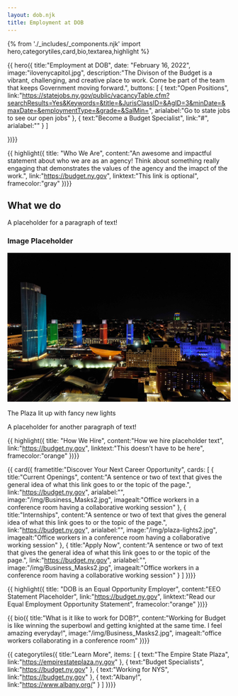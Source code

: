 ```yaml
---
layout: dob.njk
title: Employment at DOB
---
```

{% from './_includes/_components.njk' import hero,categorytiles,card,bio,textarea,highlight  %}
                   
{{ hero({ 
    title:"Employment at DOB",
    date: "February 16, 2022",
    image:"ilovenycapitol.jpg",
    description:"The Divison of the Budget is a vibrant, challenging, and creative place to work. Come be part of the team that keeps Government moving forward.",
    buttons: [
        {
            text:"Open Positions",
            link:"https://statejobs.ny.gov/public/vacancyTable.cfm?searchResults=Yes&Keywords=&title=&JurisClassID=&AgID=3&minDate=&maxDate=&employmentType=&grade=&SalMin=",
            arialabel:"Go to state jobs to see our open jobs"
        },
        {
            text:"Become a Budget Specialist",
            link:"#",
            arialabel:""
        }
    ]

})}}

{{  highlight({
    title: "Who We Are",
    content:"An awesome and impactful statement about who we are as an agency! Think about something really engaging that demonstrates the values of the agency and the imapct of the work.",
    link:"https://budget.ny.gov",
    linktext:"This link is optional",
    framecolor:"gray"
})}}

<section class="nysds-textarea my-14 w-11/12 max-w-7xl flex flex-col justify-center m-auto">
<!-- frame heading -->
<h2 class="nysds-text-36 font-extrabold text-center mb-4 w-full text-black">What we do</h2>
<p> A placeholder for a paragraph of text! </p>
<section class="flex flex-col justify-center text-center my-8">
<h3 class="nysds-text-32 font-bold text-admin-first my-4"> Image Placeholder</h3>
<img loading="lazy" class="m-auto w-full md:w-2/3 lg:w-1/2" src="/img/plaza-lights2.jpg" alt="put some descriptive alt text here" />
<p class="my-2 italic"> The Plaza lit up with fancy new lights </p>
</section>
<p> A placeholder for another paragraph of text! </p>
</section>


{{  highlight({
    title: "How We Hire",
    content:"How we hire placeholder text",
    link:"https://budget.ny.gov",
    linktext:"This doesn't have to be here",
    framecolor:"orange"
})}}





{{ card({ 
    frametitle:"Discover Your Next Career Opportunity",
    cards: [
        {
           title:"Current Openings",
           content:"A sentence or two of text that gives the general idea of what this link goes to or the topic of the page.",
           link:"https://budget.ny.gov",
           arialabel:"",
           image:"/img/Business_Masks2.jpg",
           imagealt:"Office workers in a conference room having a collaborative working session"
        },
        {
           title:"Internships",
           content:"A sentence or two of text that gives the general idea of what this link goes to or the topic of the page.",
           link:"https://budget.ny.gov",
           arialabel:"",
           image:"/img/plaza-lights2.jpg",
           imagealt:"Office workers in a conference room having a collaborative working session"
        },
        {
           title:"Apply Now",
           content:"A sentence or two of text that gives the general idea of what this link goes to or the topic of the page.",
           link:"https://budget.ny.gov",
           arialabel:"",
           image:"/img/Business_Masks2.jpg",
           imagealt:"Office workers in a conference room having a collaborative working session"
        }
    ]
})}}


{{  highlight({
    title: "DOB is an Equal Opportunity Employer",
    content:"EEO Statement Placeholder",
    link:"https://budget.ny.gov",
    linktext:"Read our Equal Employment Opportunity Statement",
    framecolor:"orange"
})}}

{{ bio({
    title:"What is it like to work for DOB?",
    content:"Working for Budget is like winning the superbowl and getting knighted at the same time. I feel amazing everyday!",
    image:"/img/Business_Masks2.jpg",
    imagealt:"office workers collaborating in a conference room"
})}}


{{ categorytiles({ 
    title:"Learn More",
    items: [
        {
            text:"The Empire State Plaza",
            link:"https://empirestateplaza.ny.gov"
        },
        {
            text:"Budget Specialists",
            link:"https://budget.ny.gov"
        },
        {
            text:"Working for NYS",
            link:"https://budget.ny.gov"
        },
        {
            text:"Albany!",
            link:"https://www.albany.org/"
        }
    ]
})}}
